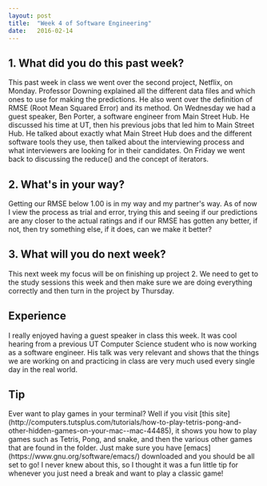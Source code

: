 ```yaml
---
layout: post
title:  "Week 4 of Software Engineering"
date:   2016-02-14
---
```


<h2>1. What did you do this past week?</h2>
This past week in class we went over the second project, Netflix, on Monday.  
Professor Downing explained all the different data files and which ones to use
for making the predictions.  He also went over the definition of RMSE (Root
Mean Squared Error) and its method.  On Wednesday we had a guest speaker, Ben
Porter, a software engineer from Main Street Hub.  He discussed his time at UT,
then his previous jobs that led him to Main Street Hub.  He talked about exactly
what Main Street Hub does and the different software tools they use, then talked
about the interviewing process and what interviewers are looking for in their
candidates.  On Friday we went back to discussing the reduce() and the concept
of iterators.

<h2>2. What's in your way?</h2>
Getting our RMSE below 1.00 is in my way and my partner's way.  As of now I
view the process as trial and error, trying this and seeing if our predictions
are any closer to the actual ratings and if our RMSE has gotten any better, if
not, then try something else, if it does, can we make it better?  

<h2>3. What will you do next week?</h2>
This next week my focus will be on finishing up project 2.  We need to get to
the study sessions this week and then make sure we are doing everything
correctly and then turn in the project by Thursday.

<h2>Experience</h2>
I really enjoyed having a guest speaker in class this week.  It was cool
hearing from a previous UT Computer Science student who is now working as a
software engineer.  His talk was very relevant and shows that the things we
are working on and practicing in class are very much used every single day in
the real world.

<h2>Tip</h2>
Ever want to play games in your terminal? Well if you visit
[this site](http://computers.tutsplus.com/tutorials/how-to-play-tetris-pong-and-other-hidden-games-on-your-mac--mac-44485), it shows you how to play games such as Tetris, Pong, and snake, and then the
various other games that are found in the folder.  Just make sure you have
[emacs](https://www.gnu.org/software/emacs/) downloaded and you should be all
set to go!  I never knew about this, so I thought it was a fun little tip for
whenever you just need a break and want to play a classic game!
